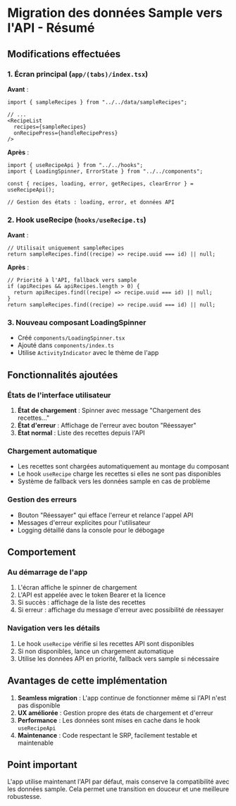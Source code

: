 # Migration des données Sample vers l'API - Résumé

## Modifications effectuées

### 1. Écran principal (`app/(tabs)/index.tsx`)

**Avant** :
```tsx
import { sampleRecipes } from "../../data/sampleRecipes";

// ...
<RecipeList 
  recipes={sampleRecipes}
  onRecipePress={handleRecipePress}
/>
```

**Après** :
```tsx
import { useRecipeApi } from "../../hooks";
import { LoadingSpinner, ErrorState } from "../../components";

const { recipes, loading, error, getRecipes, clearError } = useRecipeApi();

// Gestion des états : loading, error, et données API
```

### 2. Hook useRecipe (`hooks/useRecipe.ts`)

**Avant** :
```tsx
// Utilisait uniquement sampleRecipes
return sampleRecipes.find((recipe) => recipe.uuid === id) || null;
```

**Après** :
```tsx
// Priorité à l'API, fallback vers sample
if (apiRecipes && apiRecipes.length > 0) {
  return apiRecipes.find((recipe) => recipe.uuid === id) || null;
}
return sampleRecipes.find((recipe) => recipe.uuid === id) || null;
```

### 3. Nouveau composant LoadingSpinner

- Créé `components/LoadingSpinner.tsx`
- Ajouté dans `components/index.ts`
- Utilise `ActivityIndicator` avec le thème de l'app

## Fonctionnalités ajoutées

### États de l'interface utilisateur

1. **État de chargement** : Spinner avec message "Chargement des recettes..."
2. **État d'erreur** : Affichage de l'erreur avec bouton "Réessayer"
3. **État normal** : Liste des recettes depuis l'API

### Chargement automatique

- Les recettes sont chargées automatiquement au montage du composant
- Le hook `useRecipe` charge les recettes si elles ne sont pas disponibles
- Système de fallback vers les données sample en cas de problème

### Gestion des erreurs

- Bouton "Réessayer" qui efface l'erreur et relance l'appel API
- Messages d'erreur explicites pour l'utilisateur
- Logging détaillé dans la console pour le débogage

## Comportement

### Au démarrage de l'app

1. L'écran affiche le spinner de chargement
2. L'API est appelée avec le token Bearer et la licence
3. Si succès : affichage de la liste des recettes
4. Si erreur : affichage du message d'erreur avec possibilité de réessayer

### Navigation vers les détails

1. Le hook `useRecipe` vérifie si les recettes API sont disponibles
2. Si non disponibles, lance un chargement automatique
3. Utilise les données API en priorité, fallback vers sample si nécessaire

## Avantages de cette implémentation

1. **Seamless migration** : L'app continue de fonctionner même si l'API n'est pas disponible
2. **UX améliorée** : Gestion propre des états de chargement et d'erreur
3. **Performance** : Les données sont mises en cache dans le hook `useRecipeApi`
4. **Maintenance** : Code respectant le SRP, facilement testable et maintenable

## Point important

L'app utilise maintenant l'API par défaut, mais conserve la compatibilité avec les données sample. Cela permet une transition en douceur et une meilleure robustesse.
